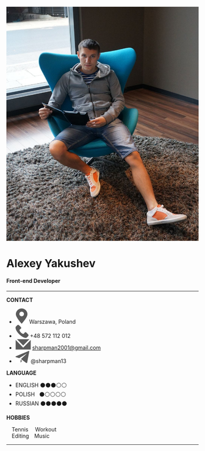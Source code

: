 ![My photo](assets/img/photo.jpg/)
# Alexey Yakushev
#### Front-end Developer
***
**CONTACT**

* ![mappic](assets/icons/map.svg/) Warszawa, Poland
* ![tel](assets/icons/tel.svg/) +48 572 112 012
* ![mail](assets/icons/mail.svg/) sharpman2001@gmail.com
* ![telegramm](assets/icons/gram.svg/) @sharpman13

**LANGUAGE**

* ENGLISH &#9899;&#9899;&#9899;&#9898;&#9898;
* POLISH &nbsp;&nbsp;&#9899;&#9898;&#9898;&#9898;&#9898;
* RUSSIAN &#9899;&#9899;&#9899;&#9899;&#9899;

**HOBBIES**

&#8195;Tennis &#8195;Workout  
&#8195;Editing&#8195;Music

***

